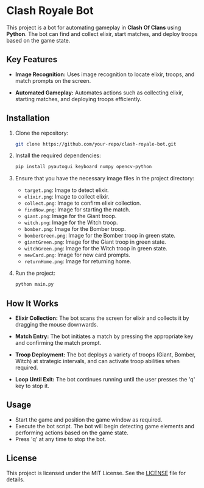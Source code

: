 # Clash Royale Bot

This project is a bot for automating gameplay in **Clash Of Clans** using **Python**. The bot can find and collect elixir, start matches, and deploy troops based on the game state.

## Key Features

- **Image Recognition:** Uses image recognition to locate elixir, troops, and match prompts on the screen.
  
- **Automated Gameplay:** Automates actions such as collecting elixir, starting matches, and deploying troops efficiently.

## Installation

1. Clone the repository:

    ```bash
    git clone https://github.com/your-repo/clash-royale-bot.git
    ```

2. Install the required dependencies:

    ```bash
    pip install pyautogui keyboard numpy opencv-python
    ```

3. Ensure that you have the necessary image files in the project directory:
    - `target.png`: Image to detect elixir.
    - `elixir.png`: Image to collect elixir.
    - `collect.png`: Image to confirm elixir collection.
    - `findNow.png`: Image for starting the match.
    - `giant.png`: Image for the Giant troop.
    - `witch.png`: Image for the Witch troop.
    - `bomber.png`: Image for the Bomber troop.
    - `bomberGreen.png`: Image for the Bomber troop in green state.
    - `giantGreen.png`: Image for the Giant troop in green state.
    - `witchGreen.png`: Image for the Witch troop in green state.
    - `newCard.png`: Image for new card prompts.
    - `returnHome.png`: Image for returning home.

4. Run the project:

    ```bash
    python main.py
    ```

## How It Works

- **Elixir Collection:** The bot scans the screen for elixir and collects it by dragging the mouse downwards.
  
- **Match Entry:** The bot initiates a match by pressing the appropriate key and confirming the match prompt.

- **Troop Deployment:** The bot deploys a variety of troops (Giant, Bomber, Witch) at strategic intervals, and can activate troop abilities when required.

- **Loop Until Exit:** The bot continues running until the user presses the 'q' key to stop it.

## Usage

- Start the game and position the game window as required.
- Execute the bot script. The bot will begin detecting game elements and performing actions based on the game state.
- Press 'q' at any time to stop the bot.

## License

This project is licensed under the MIT License. See the [LICENSE](LICENSE) file for details.
